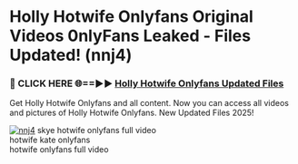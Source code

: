 # Holly Hotwife Onlyfans Original Videos 0nlyFans Leaked - Files Updated! (nnj4)

<h3>🔴 CLICK HERE 🌐==►► <a href="https://tinyurl.com/ms9xzufz" rel="nofollow">Holly Hotwife Onlyfans Updated Files</a></h3>

Get Holly Hotwife Onlyfans and all content. Now you can access all videos and pictures of Holly Hotwife Onlyfans. New Updated Files 2025!

[![nnj4](https://i.imgur.com/ppqm5kG.gif)](https://tinyurl.com/ms9xzufz)
skye hotwife onlyfans full video<br>
hotwife kate onlyfans<br>
hotwife onlyfans full video